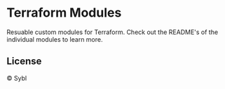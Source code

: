 # Terraform Modules

Resuable custom modules for Terraform. Check out the README's of the individual modules to learn more.

## License

© Sybl
